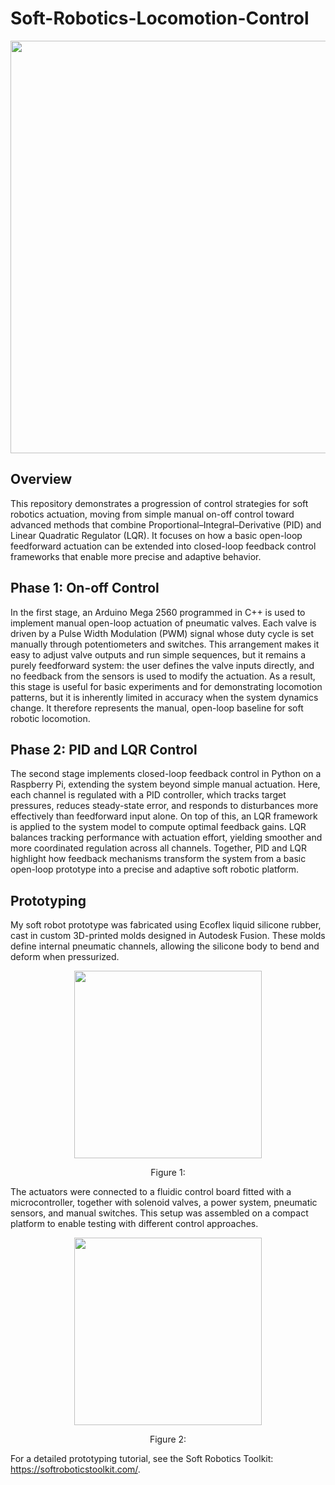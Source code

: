 # Soft-Robotics-Locomotion-Control

<p align="center">
  <img width="660" src="https://github.com/kkaiiwen/Soft-Robotics-Locomotion-Control/blob/main/Graphics/.gif">
</p>

## Overview

This repository demonstrates a progression of control strategies for soft robotics actuation, moving from simple manual on-off control toward advanced methods that combine Proportional–Integral–Derivative (PID) and Linear Quadratic Regulator (LQR). It focuses on how a basic open-loop feedforward actuation can be extended into closed-loop feedback control frameworks that enable more precise and adaptive behavior.

## Phase 1: On-off Control

In the first stage, an Arduino Mega 2560 programmed in C++ is used to implement manual open-loop actuation of pneumatic valves. Each valve is driven by a Pulse Width Modulation (PWM) signal whose duty cycle is set manually through potentiometers and switches. This arrangement makes it easy to adjust valve outputs and run simple sequences, but it remains a purely feedforward system: the user defines the valve inputs directly, and no feedback from the sensors is used to modify the actuation. As a result, this stage is useful for basic experiments and for demonstrating locomotion patterns, but it is inherently limited in accuracy when the system dynamics change. It therefore represents the manual, open-loop baseline for soft robotic locomotion.

## Phase 2: PID and LQR Control

The second stage implements closed-loop feedback control in Python on a Raspberry Pi, extending the system beyond simple manual actuation. Here, each channel is regulated with a PID controller, which tracks target pressures, reduces steady-state error, and responds to disturbances more effectively than feedforward input alone. On top of this, an LQR framework is applied to the system model to compute optimal feedback gains. LQR balances tracking performance with actuation effort, yielding smoother and more coordinated regulation across all channels. Together, PID and LQR highlight how feedback mechanisms transform the system from a basic open-loop prototype into a precise and adaptive soft robotic platform.

## Prototyping

My soft robot prototype was fabricated using Ecoflex liquid silicone rubber, cast in custom 3D-printed molds designed in Autodesk Fusion. These molds define internal pneumatic channels, allowing the silicone body to bend and deform when pressurized.

<p align="center">
  <kbd>
    <img width="300" src="https://github.com/kkaiiwen/Soft-Robotics-Locomotion-Control/blob/main/Graphics/.jpg">
  </kbd>
</p>
<p align="center">
    <text> Figure 1:  </text>
</p>

The actuators were connected to a fluidic control board fitted with a microcontroller, together with solenoid valves, a power system, pneumatic sensors, and manual switches. This setup was assembled on a compact platform to enable testing with different control approaches.

<p align="center">
  <kbd>
    <img width="300" src="https://github.com/kkaiiwen/Soft-Robotics-Locomotion-Control/blob/main/Graphics/.jpg">
  </kbd>
</p>
<p align="center">
    <text> Figure 2:  </text>
</p>

For a detailed prototyping tutorial, see the Soft Robotics Toolkit: https://softroboticstoolkit.com/.


